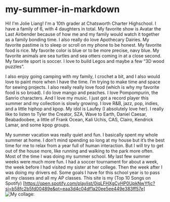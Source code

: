 # my-summer-in-markdown
Hi! I'm Jolie Liang! I'm a 10th grader at Chatsworth Charter Highschool. I have a family of 6, with 4 daughters in total. My favorite show is Avatar the Last Airbender because of how me and my family would watch it together as a family bonding time. I also really do love Apothecary Dairies. My favorite pastime is to sleep or scroll on my phone to be honest. My favorite food is rice. My favorite color is blue or to be more precise, navy blue. My favorite animals are sea turtles and sea otters coming in at a close second. My favorite sport is soccer. I love to build Legos and maybe a few “3D wood puzzles”.

I also enjoy going camping with my family, I crochet a bit, and I also would love to paint more when I have the time. I’m trying to make time and space for sewing projects. I also really really love food (which is why my favorite food is so broad). I do love mango and peaches. I love Pompompurin, the Sanrio characters. And I love my music. I just got a record player this summer and my collection is slowly growing. I love R&B, jazz, pop, indies, and a little hiphop and kpop. My idol is Laufey (I absolutely love her). I really like to listen to Tyler the Creator, SZA, Wave to Earth, Daniel Caesar, Beabadoobee, a little of Frank Ocean, Kali Uchis, CAS, Clairo, Kendrick Lamar, and some kpop groups.

My summer vacation was really quiet and fun. I basically spent my whole summer at home. I don’t mind spending so long at my house but it’s the best time for me to relax from a year full of human interaction. But I will try to get out of the house more, like running and walking to the park more often. Most of the time I was doing my summer school. My last few summer weeks were much more fun. I had a soccer tournament for about a week, the week before I had visited my sister at her college. Then the week after I was doing my drivers ed. Some goals I have for this school year is to pass all my classes and all my AP classes.
This site is my (Top 10 Songs on Spotify) [https://open.spotify.com/playlist/0iqLFHXgCyHP0UpkNwYfjc?si=b58fc2b5fd00489e&pt=eaa3d4c04df1a20ee5ee449e383ff57e]
![My collage:](<img width="1920" height="1080" alt="About me Collge" src="https://github.com/user-attachments/assets/59bbb789-9ddc-4506-8373-66c8fc7410a7" />)
